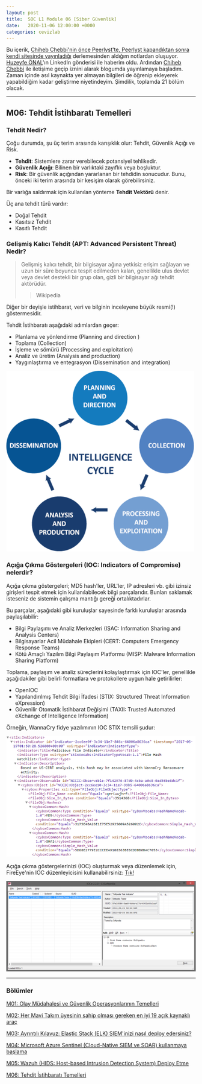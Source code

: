 ```yaml
---
layout: post
title:  SOC L1 Module 06 [Siber Güvenlik]
date:   2020-11-06 12:00:00 +0000
categories: cevizlab
---
```


Bu içerik, [Chiheb Chebbi'nin önce Peerlyst'te, Peerlyst kapandıktan sonra kendi sitesinde yayınladığı](https://www.chiheb-chebbi.com/) derlemesinden aldığım notlardan oluşuyor. [Huzeyfe ÖNAL](https://www.lifeoverip.net/)'ın LinkedIn gönderisi ile haberim oldu. Ardından [Chiheb Chebbi](https://www.chiheb-chebbi.com/) ile iletişime geçip iznini alarak blogumda yayınlamaya başladım. Zaman içinde asıl kaynakta yer almayan bilgileri de öğrenip ekleyerek yapabildiğim kadar geliştirme niyetindeyim. Şimdilik, toplamda 21 bölüm olacak.

---

## **M06: Tehdit İstihbaratı Temelleri**

### **Tehdit Nedir?**

Çoğu durumda, şu üç terim arasında karışıklık olur: Tehdit, Güvenlik Açığı ve Risk.

+ **Tehdit**: Sistemlere zarar verebilecek potansiyel tehlikedir.
+ **Güvenlik Açığı**: Bilinen bir varlıktaki zayıflık veya boşluktur.
+ **Risk**: Bir güvenlik açığından yararlanan bir tehdidin sonucudur. Bunu, önceki iki terim arasında bir kesişim olarak görebilirsiniz.

Bir varlığa saldırmak için kullanılan yönteme **Tehdit Vektörü** denir.

Üç ana tehdit türü vardır:

+ Doğal Tehdit
+ Kasıtsız Tehdit
+ Kasıtlı Tehdit

### **Gelişmiş Kalıcı Tehdit (APT: Advanced Persistent Threat) Nedir?**

> Gelişmiş kalıcı tehdit, bir bilgisayar ağına yetkisiz erişim sağlayan ve uzun bir süre boyunca tespit edilmeden kalan, genellikle ulus devlet veya devlet destekli bir grup olan, gizli bir bilgisayar ağı tehdit aktörüdür.
>> Wikipedia

Diğer bir deyişle istihbarat, veri ve bilginin inceleyene büyük resmi(!) göstermesidir.

Tehdit İstihbaratı aşağıdaki adımlardan geçer:

+ Planlama ve yönlendirme (Planning and direction )
+ Toplama (Collection)
+ İşleme ve sömürü (Processing and exploitation)
+ Analiz ve üretim (Analysis and production)
+ Yaygınlaştırma ve entegrasyon (Dissemination and integration)

![İstihbarat Döngüsü](/assets/img/intel-cycle.png "İstihbarat Döngüsü")

### **Açığa Çıkma Göstergeleri (IOC: Indicators of Compromise) nelerdir?**

Açığa çıkma göstergeleri; MD5 hash'ler, URL'ler, IP adresleri vb. gibi izinsiz girişleri tespit etmek için kullanılabilecek bilgi parçalarıdır. Bunları saklamak isteseniz de sistemin çalışma mantığı gereği ortalıktadırlar.

Bu parçalar, aşağıdaki gibi kuruluşlar sayesinde farklı kuruluşlar arasında paylaşılabilir:

+ Bilgi Paylaşımı ve Analiz Merkezleri (ISAC: Information Sharing and Analysis Centers)
+ Bilgisayarlar Acil Müdahale Ekipleri (CERT: Computers Emergency Response Teams)
+ Kötü Amaçlı Yazılım Bilgi Paylaşım Platformu (MISP: Malware Information Sharing Platform)

Toplama, paylaşım ve analiz süreçlerini kolaylaştırmak için IOC'ler, genellikle aşağıdakiler gibi belirli formatlara ve protokollere uygun hale getirilirler:

+ OpenIOC
+ Yapılandırılmış Tehdit Bilgi İfadesi (STIX: Structured Threat Information eXpression)
+ Güvenilir Otomatik İstihbarat Değişimi (TAXII: Trusted Automated eXchange of Intelligence Information)

Örneğin, WannaCry fidye yazılımının IOC STIX temsili şudur:

![WannaCry STIX](/assets/img/wannacry-stix.png "WannaCry STIX")

Açığa çıkma göstergelerinizi (IOC) oluşturmak veya düzenlemek için, FireEye'nin IOC düzenleyicisini kullanabilirsiniz: [Tık!](https://www.fireeye.com/services/freeware/ioc-editor.html)

![FireEye IOC Editor GUI](/assets/img/fireeye-ioc-editor-gui.png "FireEye IOC Editor GUI")

---

### **Bölümler**

[M01: Olay Müdahalesi ve Güvenlik Operasyonlarının Temelleri](/cevizlab/2020/11/01/soc-l1-module-01.html)

[M02: Her Mavi Takım üyesinin sahip olması gereken en iyi 19 açık kaynaklı araç](/cevizlab/2020/11/02/soc-l1-module-02.html)

[M03: Ayrıntılı Kılavuz: Elastic Stack (ELK) SIEM'inizi nasıl deploy edersiniz?](/cevizlab/2020/11/03/soc-l1-module-03.html)

[M04: Microsoft Azure Sentinel (Cloud-Native SIEM ve SOAR) kullanmaya başlama](/cevizlab/2020/11/04/soc-l1-module-04.html)

[M05: Wazuh (HIDS: Host-based Intrusion Detection System) Deploy Etme](/cevizlab/2020/11/05/soc-l1-module-05.html)

[M06: Tehdit İstihbaratı Temelleri](/cevizlab/2020/11/06/soc-l1-module-06.html)
